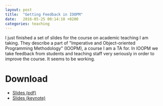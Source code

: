 ```yaml
---
layout: post
title:  "Getting Feedback in IOOPM"
date:   2016-05-25 00:14:10 +0200 
categories: teaching
---
```


I just finished a set of slides for the course on academic teaching I am taking.
They describe a part of "Imperative and Object-oriented Programming Methodology"
(IOOPM), a course I am a TA for. In IOOPM we take feedback from students and
teaching staff very seriously in order to improve the course. It seems to be
working.

# Download

 - [Slides (pdf)](https://github.com/kaeluka/kaeluka.github.io/blob/master/_posts/ioopm_feedback.pdf?raw=true)
 - [Slides (keynote)](https://github.com/kaeluka/kaeluka.github.io/blob/master/_posts/ioopm_feedback.key?raw=true)
